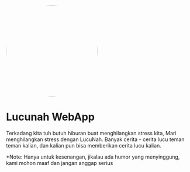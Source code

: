 <img src="https://i.pinimg.com/originals/da/3b/4c/da3b4c97239bcccb8a8d8d86e24a2a73.jpg" width="250" style="border-radius: 50%" />

# Lucunah WebApp

Terkadang kita tuh butuh hiburan buat menghilangkan stress kita, Mari menghilangkan stress dengan LucuNah.
Banyak cerita - cerita lucu teman teman kalian, dan kalian pun bisa memberikan cerita lucu kalian.

*Note: Hanya untuk kesenangan, jikalau ada humor yang menyinggung, kami mohon maaf dan jangan anggap serius
